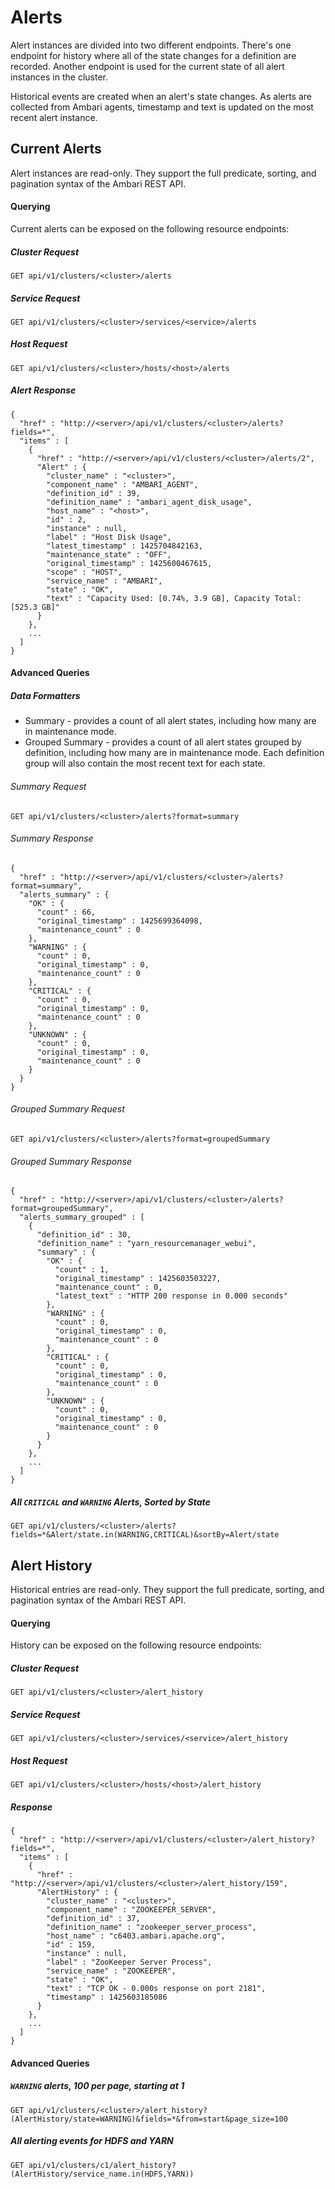 <!---
Licensed to the Apache Software Foundation (ASF) under one or more
contributor license agreements. See the NOTICE file distributed with
this work for additional information regarding copyright ownership.
The ASF licenses this file to You under the Apache License, Version 2.0
(the "License"); you may not use this file except in compliance with
the License. You may obtain a copy of the License at

http://www.apache.org/licenses/LICENSE-2.0

Unless required by applicable law or agreed to in writing, software
distributed under the License is distributed on an "AS IS" BASIS,
WITHOUT WARRANTIES OR CONDITIONS OF ANY KIND, either express or implied.
See the License for the specific language governing permissions and
limitations under the License.
-->
# Alerts
Alert instances are divided into two different endpoints. There's one endpoint for history where all of the state changes for a definition are recorded. Another endpoint is used for the current state of all alert instances in the cluster.

Historical events are created when an alert's state changes. As alerts are collected from Ambari agents, timestamp and text is updated on the most recent alert instance.

## Current Alerts
Alert instances are read-only. They support the full predicate, sorting, and pagination syntax of the Ambari REST API.

#### Querying
Current alerts can be exposed on the following resource endpoints:

##### Cluster Request
    GET api/v1/clusters/<cluster>/alerts
    
##### Service Request
    GET api/v1/clusters/<cluster>/services/<service>/alerts

##### Host Request
    GET api/v1/clusters/<cluster>/hosts/<host>/alerts
    
##### Alert Response
    {
      "href" : "http://<server>/api/v1/clusters/<cluster>/alerts?fields=*",
      "items" : [
        {
          "href" : "http://<server>/api/v1/clusters/<cluster>/alerts/2",
          "Alert" : {
            "cluster_name" : "<cluster>",
            "component_name" : "AMBARI_AGENT",
            "definition_id" : 39,
            "definition_name" : "ambari_agent_disk_usage",
            "host_name" : "<host>",
            "id" : 2,
            "instance" : null,
            "label" : "Host Disk Usage",
            "latest_timestamp" : 1425704842163,
            "maintenance_state" : "OFF",
            "original_timestamp" : 1425600467615,
            "scope" : "HOST",
            "service_name" : "AMBARI",
            "state" : "OK",
            "text" : "Capacity Used: [0.74%, 3.9 GB], Capacity Total: [525.3 GB]"
          }
        },
        ...
      ]
    }
    


#### Advanced Queries

##### Data Formatters
* Summary - provides a count of all alert states, including how many are in maintenance mode. 
* Grouped Summary - provides a count of all alert states grouped by definition, including how many are in maintenance mode. Each definition group will also contain the most recent text for each state.

###### Summary Request
    GET api/v1/clusters/<cluster>/alerts?format=summary

###### Summary Response
    {
      "href" : "http://<server>/api/v1/clusters/<cluster>/alerts?format=summary",
      "alerts_summary" : {
        "OK" : {
          "count" : 66,
          "original_timestamp" : 1425699364098,
          "maintenance_count" : 0
        },
        "WARNING" : {
          "count" : 0,
          "original_timestamp" : 0,
          "maintenance_count" : 0
        },
        "CRITICAL" : {
          "count" : 0,
          "original_timestamp" : 0,
          "maintenance_count" : 0
        },
        "UNKNOWN" : {
          "count" : 0,
          "original_timestamp" : 0,
          "maintenance_count" : 0
        }
      }
    }

###### Grouped Summary Request
    GET api/v1/clusters/<cluster>/alerts?format=groupedSummary

###### Grouped Summary Response
    {
      "href" : "http://<server>/api/v1/clusters/<cluster>/alerts?format=groupedSummary",
      "alerts_summary_grouped" : [
        {
          "definition_id" : 30,
          "definition_name" : "yarn_resourcemanager_webui",
          "summary" : {
            "OK" : {
              "count" : 1,
              "original_timestamp" : 1425603503227,
              "maintenance_count" : 0,
              "latest_text" : "HTTP 200 response in 0.000 seconds"
            },
            "WARNING" : {
              "count" : 0,
              "original_timestamp" : 0,
              "maintenance_count" : 0
            },
            "CRITICAL" : {
              "count" : 0,
              "original_timestamp" : 0,
              "maintenance_count" : 0
            },
            "UNKNOWN" : {
              "count" : 0,
              "original_timestamp" : 0,
              "maintenance_count" : 0
            }
          }
        },
        ...
      ]
    }

##### All `CRITICAL` and `WARNING` Alerts, Sorted by State
    GET api/v1/clusters/<cluster>/alerts?fields=*&Alert/state.in(WARNING,CRITICAL)&sortBy=Alert/state


## Alert History
Historical entries are read-only. They support the full predicate, sorting, and pagination syntax of the Ambari REST API.

#### Querying
History can be exposed on the following resource endpoints:

##### Cluster Request
    GET api/v1/clusters/<cluster>/alert_history
    
##### Service Request
    GET api/v1/clusters/<cluster>/services/<service>/alert_history

##### Host Request
    GET api/v1/clusters/<cluster>/hosts/<host>/alert_history

##### Response
    {
      "href" : "http://<server>/api/v1/clusters/<cluster>/alert_history?fields=*",
      "items" : [
        {
          "href" : "http://<server>/api/v1/clusters/<cluster>/alert_history/159",
          "AlertHistory" : {
            "cluster_name" : "<cluster>",
            "component_name" : "ZOOKEEPER_SERVER",
            "definition_id" : 37,
            "definition_name" : "zookeeper_server_process",
            "host_name" : "c6403.ambari.apache.org",
            "id" : 159,
            "instance" : null,
            "label" : "ZooKeeper Server Process",
            "service_name" : "ZOOKEEPER",
            "state" : "OK",
            "text" : "TCP OK - 0.000s response on port 2181",
            "timestamp" : 1425603185086
          }
        },
        ...
      ]
    }

#### Advanced Queries
##### `WARNING` alerts, 100 per page, starting at 1
    GET api/v1/clusters/<cluster>/alert_history?(AlertHistory/state=WARNING)&fields=*&from=start&page_size=100

##### All alerting events for HDFS and YARN
    GET api/v1/clusters/c1/alert_history?(AlertHistory/service_name.in(HDFS,YARN))
        
